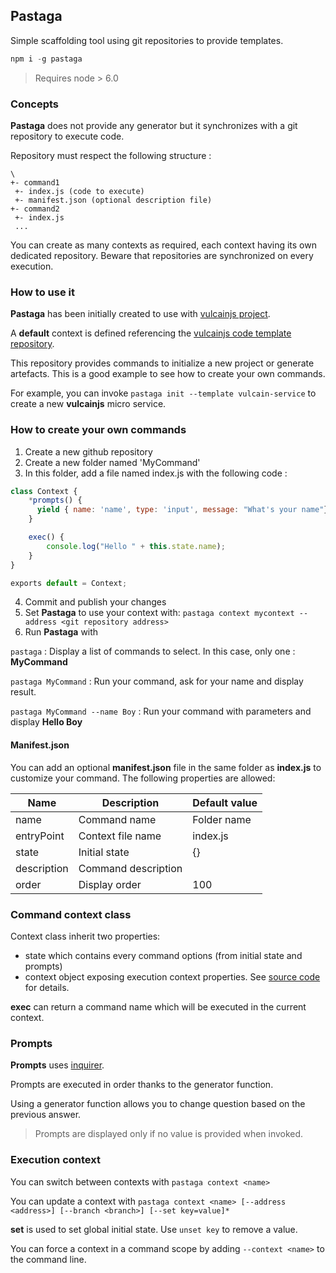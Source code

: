 ## Pastaga

Simple scaffolding tool using git repositories to provide templates.

```js
npm i -g pastaga
```

> Requires node > 6.0

### Concepts

**Pastaga** does not provide any generator but it synchronizes with a git repository to execute code.

Repository must respect the following structure :

```
\
+- command1
 +- index.js (code to execute)
 +- manifest.json (optional description file)
+- command2
 +- index.js
 ...
```

You can create as many contexts as required, each context having its own dedicated repository.
Beware that repositories are synchronized on every execution.

### How to use it

**Pastaga** has been initially created to use with [vulcainjs project](http://www.vulcainjs.org/).

A **default** context is defined referencing the [vulcainjs code template repository](https://github.com/vulcainjs/vulcain-code-generation-templates).

This repository provides commands to initialize a new project or generate artefacts. This is a good example to see how to create your own commands.

For example, you can invoke ```pastaga init --template vulcain-service``` to create a new **vulcainjs** micro service.

### How to create your own commands

  1. Create a new github repository
  2. Create a new folder named 'MyCommand'
  3. In this folder, add a file named index.js with the following code :

  ```js
  class Context {
      *prompts() {
        yield { name: 'name', type: 'input', message: "What's your name"};
      }

      exec() {
          console.log("Hello " + this.state.name);
      }
  }

  exports default = Context;
  ```

  4. Commit and publish your changes
  5. Set **Pastaga** to use your context with: ```pastaga context mycontext --address <git repository address>```
  6. Run **Pastaga** with

   ```pastaga``` : Display a list of commands to select. In this case, only one : **MyCommand**

   ```pastaga MyCommand``` : Run your command, ask for your name and display result.

   ```pastaga MyCommand --name Boy``` : Run your command with parameters and display **Hello Boy**

#### Manifest.json

You can add an optional **manifest.json** file in the same folder as **index.js** to customize your command. The following properties are allowed:

| Name | Description | Default value |
|-----|-----|------|
| name | Command name | Folder name |
| entryPoint | Context file name | index.js |
| state | Initial state | {} |
| description | Command description | |
| order | Display order | 100 |


### Command context class

Context class inherit two properties:

- state which contains every command options (from initial state and prompts)
- context object exposing execution context properties. See [source code](Executor.ts) for details.

**exec** can return a command name which will be executed in the current context.

### Prompts

**Prompts** uses [inquirer](https://github.com/SBoudrias/Inquirer.js).

Prompts are executed in order thanks to the generator function.

Using a generator function allows you to change question based on the previous answer.

> Prompts are displayed only if no value is provided when invoked.

### Execution context

You can switch between contexts with ```pastaga context <name>```

You can update a context with ```pastaga context <name> [--address <address>] [--branch <branch>] [--set key=value]*```

**set** is used to set global initial state. Use ```unset key``` to remove a value.

You can force a context in a command scope by adding ```--context <name>``` to the command line.
